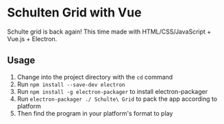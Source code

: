 # Schulten Grid with Vue

Schulte grid is back again! This time made with HTML/CSS/JavaScript + Vue.js + Electron.

## Usage

1. Change into the project directory with the `cd` command
2. Run `npm install --save-dev electron`
3. Run `npm install -g electron-packager` to install electron-packager
4. Run `electron-packager ./ Schulte\ Grid` to pack the app according to platform
5. Then find the program in your platform's format to play

